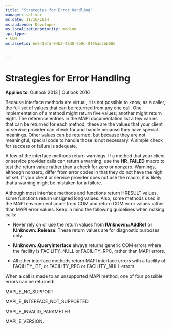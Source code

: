 ```yaml
---
title: "Strategies for Error Handling"
manager: soliver
ms.date: 11/16/2014
ms.audience: Developer
ms.localizationpriority: medium
api_type:
- COM
ms.assetid: be941efd-04b3-48d0-9b9c-8195ad2bb58d
 
 
---
```


# Strategies for Error Handling

  
  
**Applies to**: Outlook 2013 | Outlook 2016 
  
Because interface methods are virtual, it is not possible to know, as a caller, the full set of values that can be returned from any one call. One implementation of a method might return five values; another might return eight. The reference entries in the MAPI documentation list a few values that can be returned for each method; these are the values that your client or service provider can check for and handle because they have special meanings. Other values can be returned, but because they are not meaningful, special code to handle those is not necessary. A simple check for success or failure is adequate.
  
A few of the interface methods return warnings. If a method that your client or service provider calls can return a warning, use the **HR_FAILED** macro to test the return value rather than a check for zero or nonzero. Warnings, although nonzero, differ from error codes in that they do not have the high bit set. If your client or service provider does not use the macro, it is likely that a warning might be mistaken for a failure. 
  
Although most interface methods and functions return HRESULT values, some functions return unsigned long values. Also, some methods used in the MAPI environment come from COM and return COM error values rather than MAPI error values. Keep in mind the following guidelines when making calls:
  
- Never rely on or use the return values from **IUnknown::AddRef** or **IUnknown::Release**. These return values are for diagnostic purposes only. 
    
- **IUnknown::QueryInterface** always returns generic COM errors where the facility is FACILITY_NULL or FACILITY_RPC, rather than MAPI errors. 
    
- All other interface methods return MAPI interface errors with a facility of FACILITY_ITF, or FACILITY_RPC or FACILITY_NULL errors.
    
When a call is made to an unsupported MAPI method, one of four possible errors can be returned: 
  
MAPI_E_NO_SUPPORT
  
MAPI_E_INTERFACE_NOT_SUPPORTED
  
MAPI_E_INVALID_PARAMETER
  
MAPI_E_VERSION. 
  

